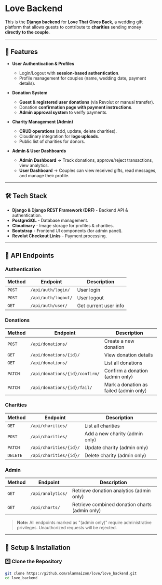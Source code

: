 # **Love Backend**

This is the **Django backend** for **Love That Gives Back**, a wedding gift platform that allows guests to contribute to **charities** sending money **directly to the couple**.

---

## **🚀 Features**
- **User Authentication & Profiles**  
  - Login/Logout with **session-based authentication**.  
  - Profile management for couples (name, wedding date, payment details).  

- **Donation System**  
  - **Guest & registered user donations** (via Revolut or manual transfer).  
  - Donation **confirmation page with payment instructions**.  
  - **Admin approval system** to verify payments.  

- **Charity Management (Admin)**  
  - **CRUD operations** (add, update, delete charities).  
  - Cloudinary integration for **logo uploads**.  
  - Public list of charities for donors.  

- **Admin & User Dashboards**  
  - **Admin Dashboard** → Track donations, approve/reject transactions, view analytics.  
  - **User Dashboard** → Couples can view received gifts, read messages, and manage their profile.

---

## **🛠️ Tech Stack**
- **Django & Django REST Framework (DRF)** - Backend API & authentication.  
- **PostgreSQL** - Database management.  
- **Cloudinary** - Image storage for profiles & charities.  
- **Bootstrap** - Frontend UI components (for admin panel).  
- **Revolut Checkout Links** - Payment processing.

---

## **📌 API Endpoints**

### **Authentication**
| Method | Endpoint                | Description                   |
|--------|-------------------------|-------------------------------|
| `POST` | `/api/auth/login/`      | User login                    |
| `POST` | `/api/auth/logout/`     | User logout                   |
| `GET`  | `/api/auth/user/`       | Get current user info         |

### **Donations**
| Method   | Endpoint                           | Description                                      |
|----------|------------------------------------|--------------------------------------------------|
| `POST`   | `/api/donations/`                  | Create a new donation                            |
| `GET`    | `/api/donations/{id}/`             | View donation details                            |
| `GET`    | `/api/donations/`                  | List all donations                               |
| `PATCH`  | `/api/donations/{id}/confirm/`     | Confirm a donation (admin only)                  |
| `PATCH`  | `/api/donations/{id}/fail/`        | Mark a donation as failed (admin only)           |

### **Charities**
| Method   | Endpoint                           | Description                                      |
|----------|------------------------------------|--------------------------------------------------|
| `GET`    | `/api/charities/`                  | List all charities                               |
| `POST`   | `/api/charities/`                  | Add a new charity (admin only)                   |
| `PATCH`  | `/api/charities/{id}/`             | Update charity (admin only)                      |
| `DELETE` | `/api/charities/{id}/`             | Delete charity (admin only)                      |

### **Admin**
| Method | Endpoint           | Description                                               |
|--------|--------------------|-----------------------------------------------------------|
| `GET`  | `/api/analytics/`  | Retrieve donation analytics (admin only)                  |
| `GET`  | `/api/charts/`     | Retrieve combined donation charts (admin only)            |

> **Note:** All endpoints marked as "(admin only)" require administrative privileges. Unauthorized requests will be rejected.

---

## **🔧 Setup & Installation**
### **1️⃣ Clone the Repository**
```sh
git clone https://github.com/alanmaizon/love/love_backend.git
cd love_backend
